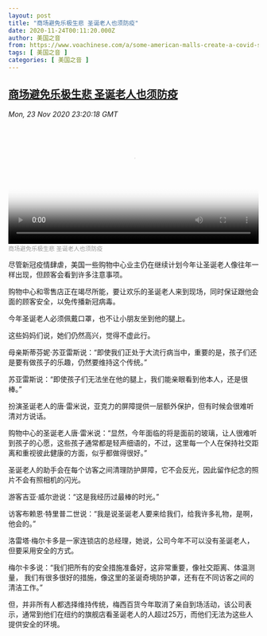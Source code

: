 ```yaml
---
layout: post
title: "商场避免乐极生悲 圣诞老人也须防疫"
date: 2020-11-24T00:11:20.000Z
author: 美国之音
from: https://www.voachinese.com/a/some-american-malls-create-a-covid-safe-santa-visit-20201123/5673774.html
tags: [ 美国之音 ]
categories: [ 美国之音 ]
---
```

<!--1606176680000-->
[商场避免乐极生悲 圣诞老人也须防疫](https://www.voachinese.com/a/some-american-malls-create-a-covid-safe-santa-visit-20201123/5673774.html)
------

<div>
<div><i>Mon, 23 Nov 2020 23:20:18 GMT</i></div><video poster="https://images.weserv.nl?url=gdb.voanews.com/000dfdd3-c889-4d00-be60-1d8c6e8ffa87_tv_r1_s_w900.jpg" src="https://av.voanews.com/Videoroot/Pangeavideo/2020/11/0/00/000dfdd3-c889-4d00-be60-1d8c6e8ffa87_240p.mp4" style="width:100%" controls></video><div><small style="color: #999;">商场避免乐极生悲 圣诞老人也须防疫</small></div><p>尽管新冠疫情肆虐，美国一些购物中心业主仍在继续计划今年让圣诞老人像往年一样出现，但顾客会看到许多注意事项。</p><p>购物中心和零售店正在竭尽所能，要让欢乐的圣诞老人来到现场，同时保证跟他会面的顾客安全，以免传播新冠病毒。</p><p>今年圣诞老人必须佩戴口罩，也不让小朋友坐到他的腿上。</p><p>这些妈妈们说，她们仍然高兴，觉得不虚此行。</p><p>母亲斯蒂芬妮·苏亚雷斯说：“即使我们正处于大流行病当中，重要的是，孩子们还是要有做孩子的乐趣，仍然要维持这个传统。”</p><p>苏亚雷斯说：“即使孩子们无法坐在他的腿上，我们能亲眼看到他本人，还是很棒。”</p><p>扮演圣诞老人的唐·雷米说，亚克力的屏障提供一层额外保护，但有时候会很难听清对方说话。</p><p>购物中心的圣诞老人唐·雷米说：“显然，今年面临的将是面前的玻璃，让人很难听到孩子的心愿，这些孩子通常都是轻声细语的，不过，这里每一个人在保持社交距离和重视彼此健康的方面，似乎都做得很好。”</p><p>圣诞老人的助手会在每个访客之间清理防护屏障，它不会反光，因此留作纪念的照片不会有照相机的闪光。</p><p>游客吉亚·威尔逊说：“这是我经历过最棒的时光。”</p><p>访客布赖恩·特里普二世说：“我是说圣诞老人要来给我们，给我许多礼物，是啊，他会的。”</p><p>洛雷塔·梅尔卡多是一家连锁店的总经理，她说，公司今年不可以没有圣诞老人，但要采用安全的方式。</p><p>梅尔卡多说：“我们把所有的安全措施准备好，这非常重要，像社交距离、体温测量， 我们有很多很好的措施，像这里的圣诞奇境防护罩，还有在不同访客之间的清洁工作。”</p><p>但，并非所有人都选择维持传统，梅西百货今年取消了亲自到场活动，该公司表示，通常到他们在纽约的旗舰店看圣诞老人的人超过25万，而他们无法为这些人提供安全的环境。</p>
</div>
